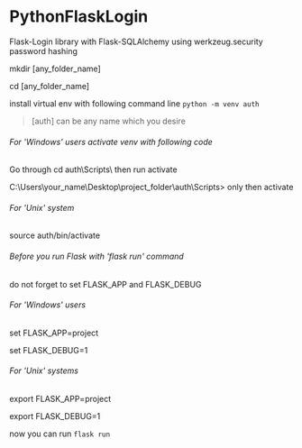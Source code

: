 # PythonFlaskLogin
Flask-Login library with Flask-SQLAlchemy using werkzeug.security password hashing

<p> mkdir [any_folder_name] </p>
<p> cd [any_folder_name] </p>

install virtual env with following command line
```python -m venv auth```  <blockquote> [auth] can be any name which you desire </blockquote>

###### For 'Windows' users activate venv with following code
<p> Go through cd auth\Scripts\ then run activate </p>
<p> C:\Users\your_name\Desktop\project_folder\auth\Scripts> only then activate </p>

###### For 'Unix' system
source auth/bin/activate

###### Before you run Flask with 'flask run' command
do not forget to set FLASK_APP and FLASK_DEBUG 

###### For 'Windows' users
<p> set FLASK_APP=project </p>
<p> set FLASK_DEBUG=1 </p>

###### For 'Unix' systems
<p> export FLASK_APP=project </p>
<p> export FLASK_DEBUG=1 </p>

now you can run
```flask run```
